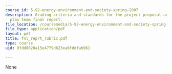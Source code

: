 ```yaml
---
course_id: 5-92-energy-environment-and-society-spring-2007
description: Grading criteria and standards for the project proposal and management
  plan team final report.
file_location: /coursemedia/5-92-energy-environment-and-society-spring-2007/9fdd8020a15e4779d623ea0fddfab961_fnl_reprt_rubric.pdf
file_type: application/pdf
layout: pdf
title: fnl_reprt_rubric.pdf
type: course
uid: 9fdd8020a15e4779d623ea0fddfab961

---
```

None